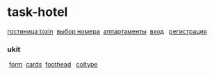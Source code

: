 # task-hotel

[гостиница toxin](https://gr33man.github.io/task-hotel/)
&nbsp;[выбор номера](https://gr33man.github.io/task-hotel/roomquest.html)
&nbsp;[аппартаменты](https://gr33man.github.io/task-hotel/inroom.html)
&nbsp;[вход](https://gr33man.github.io/task-hotel/signin.html)
&nbsp;&nbsp;[регистрация](https://gr33man.github.io/task-hotel/registr.html)


### ukit

&nbsp;[form](https://gr33man.github.io/task-hotel/form.html)
&nbsp;[cards](https://gr33man.github.io/task-hotel/cards.html)
&nbsp;[foothead](https://gr33man.github.io/task-hotel/foothead.html)
&nbsp;&nbsp;[coltype](https://gr33man.github.io/task-hotel/coltype.html)
